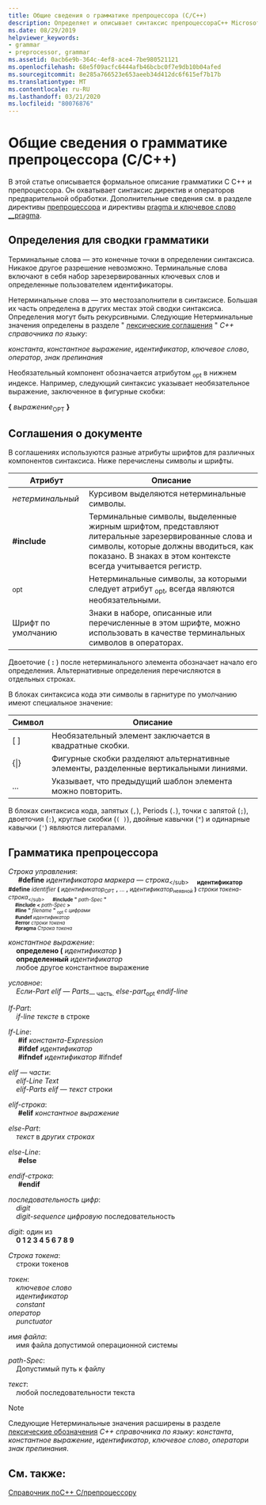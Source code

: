 ```yaml
---
title: Общие сведения о грамматике препроцессора (C/C++)
description: Определяет и описывает синтаксис препроцессораC++ Microsoft C/COMPILER (компилятором MSVC).
ms.date: 08/29/2019
helpviewer_keywords:
- grammar
- preprocessor, grammar
ms.assetid: 0acb6e9b-364c-4ef8-ace4-7be980521121
ms.openlocfilehash: 68e5f09acfc6444afb46bcbc0f7e9db10b04afed
ms.sourcegitcommit: 8e285a766523e653aeeb34d412dc6f615ef7b17b
ms.translationtype: MT
ms.contentlocale: ru-RU
ms.lasthandoff: 03/21/2020
ms.locfileid: "80076876"
---
```

# <a name="preprocessor-grammar-summary-cc"></a>Общие сведения о грамматике препроцессора (C/C++)

В этой статье описывается формальное описание грамматики C C++ и препроцессора. Он охватывает синтаксис директив и операторов предварительной обработки. Дополнительные сведения см. в разделе директивы [препроцессора](../preprocessor/preprocessor.md) и директивы [pragma и ключевое слово __pragma](../preprocessor/pragma-directives-and-the-pragma-keyword.md).

## <a name="definitions-for-the-grammar-summary"></a><a name="definitions"></a>Определения для сводки грамматики

Терминальные слова — это конечные точки в определении синтаксиса. Никакое другое разрешение невозможно. Терминальные слова включают в себя набор зарезервированных ключевых слов и определенные пользователем идентификаторы.

Нетерминальные слова — это местозаполнители в синтаксисе. Большая их часть определена в других местах этой сводки синтаксиса. Определения могут быть рекурсивными. Следующие Нетерминальные значения определены в разделе " [лексические соглашения](../cpp/lexical-conventions.md) "  *C++ справочника по языку*:

*константа*, *константное выражение*, *идентификатор*, *ключевое слово*, *оператор*, *знак препинания*

Необязательный компонент обозначается атрибутом <sub>opt</sub> в нижнем индексе. Например, следующий синтаксис указывает необязательное выражение, заключенное в фигурные скобки:

**{** *выражение*<sub>OPT</sub> **}**

## <a name="document-conventions"></a><a name="conventions"></a>Соглашения о документе

В соглашениях используются разные атрибуты шрифтов для различных компонентов синтаксиса. Ниже перечислены символы и шрифты.

| Атрибут | Описание |
|---------------|-----------------|
| *нетерминальный* | Курсивом выделяются нетерминальные символы. |
| **#include** | Терминальные символы, выделенные жирным шрифтом, представляют литеральные зарезервированные слова и символы, которые должны вводиться, как показано. В знаках в этом контексте всегда учитывается регистр. |
| <sub>opt</sub> | Нетерминальные символы, за которыми следует атрибут <sub>opt</sub>, всегда являются необязательными.|
| Шрифт по умолчанию | Знаки в наборе, описанные или перечисленные в этом шрифте, можно использовать в качестве терминальных символов в операторах. |

Двоеточие ( **:** ) после нетерминального элемента обозначает начало его определения. Альтернативные определения перечисляются в отдельных строках.

В блоках синтаксиса кода эти символы в гарнитуре по умолчанию имеют специальное значение:

| Символ | Описание |
|---|---|
| \[ ] | Необязательный элемент заключается в квадратные скобки. |
| {\|} | Фигурные скобки разделяют альтернативные элементы, разделенные вертикальными линиями. |
| ... | Указывает, что предыдущий шаблон элемента можно повторить. |

В блоках синтаксиса кода, запятых (`,`), Periods (`.`), точки с запятой (`;`), двоеточия (`:`), круглые скобки (`( )`), двойные кавычки (`"`) и одинарные кавычки (`'`) являются литералами.

## <a name="preprocessor-grammar"></a><a name="grammar"></a>Грамматика препроцессора

*Строка управления*: \
&nbsp;&nbsp;&nbsp;&nbsp; **#define** *идентификатора* *маркера — строка*<sub>\</sub>
&nbsp;&nbsp;&nbsp;&nbsp;**идентификатор #define** *identifier* **(** *идентификатор*<sub>OPT</sub> **,** ... **,** *идентификатор*<sub>неявной</sub> **)** *строки токена-строка*<sub>\</sub>
&nbsp;&nbsp;&nbsp;&nbsp; **#include** **"** _path-Spec_ **"** \
&nbsp;&nbsp;&nbsp;&nbsp; **#include** **\<** _path-Spec_ **>** \
&nbsp;&nbsp;&nbsp;&nbsp; **#line** **"** _filename_ **"** <sub>opt</sub> *с цифрами*\
&nbsp;&nbsp;&nbsp;&nbsp; **#undef** *идентификатор*\
&nbsp;&nbsp;&nbsp;&nbsp; **#error** *строки токена*\
&nbsp;&nbsp;&nbsp;&nbsp; **#pragma** *Строка токена*

*константное выражение*: \
&nbsp;&nbsp;&nbsp;&nbsp;**определено (** *идентификатор* **)** \
&nbsp;&nbsp;&nbsp;&nbsp;**определенный** *идентификатор*\
&nbsp;&nbsp;&nbsp;&nbsp;любое другое константное выражение

*условное*: \
&nbsp;&nbsp;&nbsp;&nbsp;*Если-Part* *elif — Parts*<sub>— часть.</sub> *else-part*<sub>opt</sub> *endif-line*

*If-Part*: \
&nbsp;&nbsp;&nbsp;&nbsp;*if-line* *тексте* в строке

*If-Line*: \
&nbsp;&nbsp;&nbsp;&nbsp; **#if** *константа-Expression*\
&nbsp;&nbsp;&nbsp;&nbsp; **#ifdef** *идентификатор*\
&nbsp;&nbsp;&nbsp;&nbsp; **#ifndef** *идентификатор* #ifndef

*elif — части*: \
&nbsp;&nbsp;&nbsp;&nbsp;*elif-Line* *Text*\
&nbsp;&nbsp;&nbsp;&nbsp;*elif-Parts* *elif —* *текст* строки

*elif-строка*: \
&nbsp;&nbsp;&nbsp;&nbsp; **#elif** *константное выражение*

*else-Part*: \
&nbsp;&nbsp;&nbsp;&nbsp;*текст* в *других строках*

*else-Line*: \
&nbsp;&nbsp;&nbsp;&nbsp; **#else**

*endif-строка*: \
&nbsp;&nbsp;&nbsp;&nbsp; **#endif**

*последовательность цифр*: \
&nbsp;&nbsp;&nbsp;&nbsp;*digit*\
&nbsp;&nbsp;&nbsp;&nbsp;*digit-sequence* *цифровую* последовательность

*digit*: один из \
&nbsp;&nbsp;&nbsp;&nbsp;**0 1 2 3 4 5 6 7 8 9**

*Строка токена*: \
&nbsp;&nbsp;&nbsp;&nbsp;строки токенов

*токен*: \
&nbsp;&nbsp;&nbsp;&nbsp;*ключевое слово*\
&nbsp;&nbsp;&nbsp;&nbsp;*идентификатор*\
&nbsp;&nbsp;&nbsp;&nbsp;*constant*\
*оператор* &nbsp;&nbsp;&nbsp;&nbsp;\
&nbsp;&nbsp;&nbsp;&nbsp;*punctuator*

*имя файла*: \
&nbsp;&nbsp;&nbsp;&nbsp;имя файла допустимой операционной системы

*path-Spec*: \
&nbsp;&nbsp;&nbsp;&nbsp;Допустимый путь к файлу

*текст*: \
&nbsp;&nbsp;&nbsp;&nbsp;любой последовательности текста

> [!NOTE]
> Следующие Нетерминальные значения расширены в разделе [лексические обозначения](../cpp/lexical-conventions.md)  *C++ справочника по языку*: *константа*, *константное выражение*, *идентификатор*, *ключевое слово*, *оператор*и *знак препинания*.

## <a name="see-also"></a>См. также:

[Справочник поC++ C/препроцессору](../preprocessor/c-cpp-preprocessor-reference.md)
